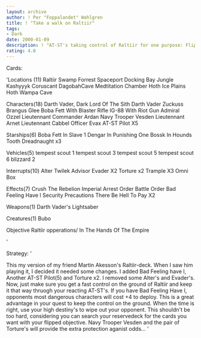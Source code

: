 ```yaml
---
layout: archive
author: ! Per "Foppalandet" Wahlgren
title: ! "Take a walk on Raltiir"
tags:
- Dark
date: 2000-01-09
description: ! "AT-ST's taking control of Raltiir for one purpose: Flipping the objective Raltiir opperations/ in the hands of the empire. When it's flipped, combat will be much more fun for you than your opponent..."
rating: 4.0
---
```

Cards: 

'Locations (11)
Raltiir
Swamp
Forrest
Spaceport Docking Bay
Jungle
Kashyyyk
Coruscant
DagobahCave
Medtitation Chamber
Hoth Ice Plains
Hoth Wampa Cave

Characters(18)
Darth Vader, Dark Lord Of The Sith
Darth Vader
Zuckuss
Brangus Glee
Boba Fett With Blaster Rifle
IG-88 With Riot Gun
Admiral Ozzel
Lieutennant Commander Ardan
Navy Trooper Vesden
Lieutennant Arnet
Lieutennant Cabbel
Officer Evax
AT-ST Pilot X5

Starships(6)
Boba Fett In Slave 1
Dengar In Punishing One
Bossk In Hounds Tooth
Dreadnaught x3

Vehicles(5)
tempest scout 1
tempest scout 3
tempest scout 5
tempest scout 6
blizzard 2

Interrupts(10)
Alter
Twilek Advisor
Evader X2
Torture x2
Trample X3
Omni Box

Effects(7)
Crush The Rebelion
Imperial Arrest Order
Battle Order
Bad Feeling Have I
Security Precautions
There Be Hell To Pay X2

Weapons(1)
Darth Vader's Lightsaber

Creatures(1)
Bubo

Objective
Raltiir opperations/ In The Hands Of The Empire

'

Strategy: '

This my version of my friend Martin Akesson's Raltiir-deck. When I saw him playing it, I decided it needed some changes. I added Bad Feeling have I, Another AT-ST Pilot(5) and Torture x2.
I removed some Alter's and Evader's.
Now, just make sure you get a fast control on the ground of Raltiir and keep it that way thruogh your reacting AT-ST's. If you have Bad Feeling Have I, opponents most dangerous characters will cost +4 to deploy. This is a great advantage in your quest to keep the control on the ground. When the time is right, use your high destiny's to wipe out your opponent. This shouldn't be too hard, considering you can search your reservedeck for the cards you want with your flipped objective. Navy Trooper Vesden and the pair of Torture's will provide the extra protection aganist odds...
'